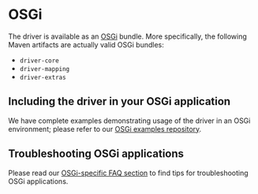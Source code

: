 # OSGi

The driver is available as an [OSGi] bundle. More specifically, 
the following Maven artifacts are actually valid OSGi bundles:

- `driver-core`
- `driver-mapping`
- `driver-extras`

## Including the driver in your OSGi application

We have complete examples demonstrating usage of the driver in an OSGi
environment; please refer to our [OSGi examples repository].

[OSGi examples repository]:https://github.com/datastax/java-driver-examples-osgi

## Troubleshooting OSGi applications

Please read our [OSGi-specific FAQ section](../../faq/osgi/) to find tips
for troubleshooting OSGi applications.

[OSGi]:https://www.osgi.org
